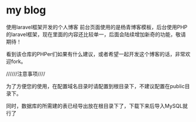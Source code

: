 ﻿# my blog
使用laravel框架开发的个人博客
前台页面使用的是杨青博客模板，后台使用PHP的laravel框架，现在里面的内容还比较单一，后面会陆续增加新奇的功能，敬请期待！

看到该仓库的PHPer们如果有什么建议，或者希望一起开发这个博客的话，非常欢迎fork。

//////注意事项////


为了方便您的使用，在配置域名目录时请配置到根目录下，不建议配置在public目录下。

同时，数据库的所需建的表已经导出放在根目录下了，下载下来后导入MySQL就行了
